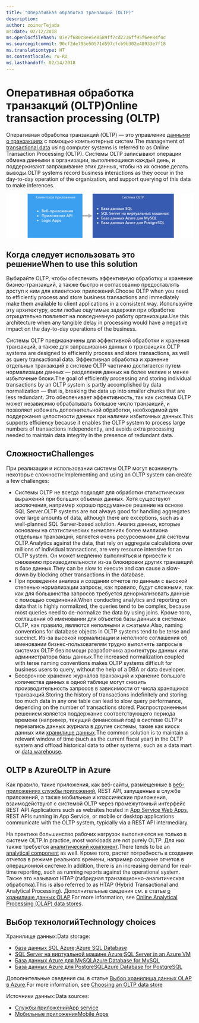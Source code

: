 ```yaml
---
title: "Оперативная обработка транзакций (OLTP)"
description: 
author: zoinerTejada
ms:date: 02/12/2018
ms.openlocfilehash: 07e7f680c8ee5e8589ff7cd2236ff95f6ee84f4c
ms.sourcegitcommit: 90cf2de795e50571d597cfcb9b302e48933e7f18
ms.translationtype: HT
ms.contentlocale: ru-RU
ms.lasthandoff: 02/14/2018
---
```

# <a name="online-transaction-processing-oltp"></a><span data-ttu-id="1744b-102">Оперативная обработка транзакций (OLTP)</span><span class="sxs-lookup"><span data-stu-id="1744b-102">Online transaction processing (OLTP)</span></span>

<span data-ttu-id="1744b-103">Оперативная обработка транзакций (OLTP) — это управление [данными о транзакциях](../concepts/transactional-data.md) с помощью компьютерных систем.</span><span class="sxs-lookup"><span data-stu-id="1744b-103">The management of [transactional data](../concepts/transactional-data.md) using computer systems is referred to as Online Transaction Processing (OLTP).</span></span> <span data-ttu-id="1744b-104">Системы OLTP записывают операции обмена данными в организации, выполняющиеся каждый день, и поддерживают запрашивание этих данных, чтобы на их основе делать выводы.</span><span class="sxs-lookup"><span data-stu-id="1744b-104">OLTP systems record business interactions as they occur in the day-to-day operation of the organization, and support querying of this data to make inferences.</span></span>

![OLTP в Azure](./images/oltp-data-pipeline.png)

## <a name="when-to-use-this-solution"></a><span data-ttu-id="1744b-106">Когда следует использовать это решение</span><span class="sxs-lookup"><span data-stu-id="1744b-106">When to use this solution</span></span>

<span data-ttu-id="1744b-107">Выбирайте OLTP, чтобы обеспечить эффективную обработку и хранение бизнес-транзакций, а также быстро и согласованно предоставлять доступ к ним для клиентских приложений.</span><span class="sxs-lookup"><span data-stu-id="1744b-107">Choose OLTP when you need to efficiently process and store business transactions and immediately make them available to client applications in a consistent way.</span></span> <span data-ttu-id="1744b-108">Используйте эту архитектуру, если любые ощутимые задержки при обработке отрицательно повлияют на повседневную работу организации.</span><span class="sxs-lookup"><span data-stu-id="1744b-108">Use this architecture when any tangible delay in processing would have a negative impact on the day-to-day operations of the business.</span></span>

<span data-ttu-id="1744b-109">Системы OLTP предназначены для эффективной обработки и хранения транзакций, а также для запрашивания данных о транзакциях.</span><span class="sxs-lookup"><span data-stu-id="1744b-109">OLTP systems are designed to efficiently process and store transactions, as well as query transactional data.</span></span> <span data-ttu-id="1744b-110">Эффективная обработка и хранение отдельных транзакций в системе OLTP частично достигается путем нормализации данных &mdash; разделения данных на более мелкие и менее избыточные блоки.</span><span class="sxs-lookup"><span data-stu-id="1744b-110">The goal of efficiently processing and storing individual transactions by an OLTP system is partly accomplished by data normalization &mdash; that is, breaking the data up into smaller chunks that are less redundant.</span></span> <span data-ttu-id="1744b-111">Это обеспечивает эффективность, так как система OLTP может независимо обрабатывать большое число транзакций, и позволяет избежать дополнительной обработки, необходимой для поддержания целостности данных при наличии избыточных данных.</span><span class="sxs-lookup"><span data-stu-id="1744b-111">This supports efficiency because it enables the OLTP system to process large numbers of transactions independently, and avoids extra processing needed to maintain data integrity in the presence of redundant data.</span></span>

## <a name="challenges"></a><span data-ttu-id="1744b-112">Сложности</span><span class="sxs-lookup"><span data-stu-id="1744b-112">Challenges</span></span>
<span data-ttu-id="1744b-113">При реализации и использовании системы OLTP могут возникнуть некоторые сложности:</span><span class="sxs-lookup"><span data-stu-id="1744b-113">Implementing and using an OLTP system can create a few challenges:</span></span>

- <span data-ttu-id="1744b-114">Системы OLTP не всегда подходят для обработки статистических выражений при больших объемах данных. Хотя существуют исключения, например хорошо продуманное решение на основе SQL Server.</span><span class="sxs-lookup"><span data-stu-id="1744b-114">OLTP systems are not always good for handling aggregates over large amounts of data, although there are exceptions, such as a well-planned SQL Server-based solution.</span></span> <span data-ttu-id="1744b-115">Анализ данных, которые основаны на статистических вычислениях более миллиона отдельных транзакций, является очень ресурсоемким для системы OLTP.</span><span class="sxs-lookup"><span data-stu-id="1744b-115">Analytics against the data, that rely on aggregate calculations over millions of individual transactions, are very resource intensive for an OLTP system.</span></span> <span data-ttu-id="1744b-116">Он может медленно выполняться и привести к снижению производительности из-за блокировки других транзакций в базе данных.</span><span class="sxs-lookup"><span data-stu-id="1744b-116">They can be slow to execute and can cause a slow-down by blocking other transactions in the database.</span></span>
- <span data-ttu-id="1744b-117">При проведении анализа и создании отчетов по данным с высокой степенью нормализации запросы, как правило, будут сложными, так как для большинства запросов требуется денормализовать данные с помощью соединений.</span><span class="sxs-lookup"><span data-stu-id="1744b-117">When conducting analytics and reporting on data that is highly normalized, the queries tend to be complex, because most queries need to de-normalize the data by using joins.</span></span> <span data-ttu-id="1744b-118">Кроме того, соглашения об именовании для объектов базы данных в системах OLTP, как правило, являются неполными и сжатыми.</span><span class="sxs-lookup"><span data-stu-id="1744b-118">Also, naming conventions for database objects in OLTP systems tend to be terse and succinct.</span></span> <span data-ttu-id="1744b-119">Из-за высокой нормализации и неполного соглашения об именовании бизнес-пользователям трудно выполнять запросы в системах OLTP без помощи разработчика архитектуры данных или администратора базы данных.</span><span class="sxs-lookup"><span data-stu-id="1744b-119">The increased normalization coupled with terse naming conventions makes OLTP systems difficult for business users to query, without the help of a DBA or data developer.</span></span>
- <span data-ttu-id="1744b-120">Бессрочное хранение журналов транзакций и хранение большого количества данных в одной таблице могут снизить производительность запросов в зависимости от числа хранящихся транзакций.</span><span class="sxs-lookup"><span data-stu-id="1744b-120">Storing the history of transactions indefinitely and storing too much data in any one table can lead to slow query performance, depending on the number of transactions stored.</span></span> <span data-ttu-id="1744b-121">Распространенным решением является поддержание соответствующего периода времени (например, текущий финансовый год) в системе OLTP и перезапись данных журнала в другие системы, такие как киоск данных или [хранилище данных](../technology-choices/data-warehouses.md).</span><span class="sxs-lookup"><span data-stu-id="1744b-121">The common solution is to maintain a relevant window of time (such as the current fiscal year) in the OLTP system and offload historical data to other systems, such as a data mart or [data warehouse](../technology-choices/data-warehouses.md).</span></span>

## <a name="oltp-in-azure"></a><span data-ttu-id="1744b-122">OLTP в Azure</span><span class="sxs-lookup"><span data-stu-id="1744b-122">OLTP in Azure</span></span>

<span data-ttu-id="1744b-123">Как правило, такие приложения, как веб-сайты, размещенные в [веб-приложениях службы приложений](/azure/app-service/app-service-web-overview), REST API, запущенные в службе приложений, а также мобильные и классические приложения, взаимодействуют с системой OLTP через промежуточный интерфейс REST API.</span><span class="sxs-lookup"><span data-stu-id="1744b-123">Applications such as websites hosted in [App Service Web Apps](/azure/app-service/app-service-web-overview), REST APIs running in App Service, or mobile or desktop applications communicate with the OLTP system, typically via a REST API intermediary.</span></span>

<span data-ttu-id="1744b-124">На практике большинство рабочих нагрузок выполняются не только в системе OLTP.</span><span class="sxs-lookup"><span data-stu-id="1744b-124">In practice, most workloads are not purely OLTP.</span></span> <span data-ttu-id="1744b-125">Для них также требуется [аналитический компонент](../scenarios/online-analytical-processing.md).</span><span class="sxs-lookup"><span data-stu-id="1744b-125">There tends to be an [analytical component](../scenarios/online-analytical-processing.md) as well.</span></span> <span data-ttu-id="1744b-126">Кроме того, растет потребность в создании отчетов в режиме реального времени, например создание отчетов в операционной системе.</span><span class="sxs-lookup"><span data-stu-id="1744b-126">In addition, there is an increasing demand for real-time reporting, such as running reports against the operational system.</span></span> <span data-ttu-id="1744b-127">Также это называют HTAP (гибридная транзакционно-аналитическая обработка).</span><span class="sxs-lookup"><span data-stu-id="1744b-127">This is also referred to as HTAP (Hybrid Transactional and Analytical Processing).</span></span> <span data-ttu-id="1744b-128">Дополнительные сведения см. в статье [о хранилище данных OLAP](../technology-choices/olap-data-stores.md).</span><span class="sxs-lookup"><span data-stu-id="1744b-128">For more information, see [Online Analytical Processing (OLAP) data stores](../technology-choices/olap-data-stores.md).</span></span>

## <a name="technology-choices"></a><span data-ttu-id="1744b-129">Выбор технологий</span><span class="sxs-lookup"><span data-stu-id="1744b-129">Technology choices</span></span>

<span data-ttu-id="1744b-130">Хранилище данных:</span><span class="sxs-lookup"><span data-stu-id="1744b-130">Data storage:</span></span>

- [<span data-ttu-id="1744b-131">база данных SQL Azure;</span><span class="sxs-lookup"><span data-stu-id="1744b-131">Azure SQL Database</span></span>](/azure/sql-database/)
- <span data-ttu-id="1744b-132">[SQL Server на виртуальной машине Azure](/azure/virtual-machines/windows/sql/virtual-machines-windows-sql-server-iaas-overview?toc=%2Fazure%2Fvirtual-machines%2Fwindows%2Ftoc.json);</span><span class="sxs-lookup"><span data-stu-id="1744b-132">[SQL Server in an Azure VM](/azure/virtual-machines/windows/sql/virtual-machines-windows-sql-server-iaas-overview?toc=%2Fazure%2Fvirtual-machines%2Fwindows%2Ftoc.json)</span></span>
- [<span data-ttu-id="1744b-133">База данных Azure для MySQL</span><span class="sxs-lookup"><span data-stu-id="1744b-133">Azure Database for MySQL</span></span>](/azure/mysql/)
- [<span data-ttu-id="1744b-134">База данных Azure для PostgreSQL</span><span class="sxs-lookup"><span data-stu-id="1744b-134">Azure Database for PostgreSQL</span></span>](/azure/postgresql/)

<span data-ttu-id="1744b-135">Дополнительные сведения см. в статье [Выбор хранилища данных OLAP в Azure](../technology-choices/oltp-data-stores.md).</span><span class="sxs-lookup"><span data-stu-id="1744b-135">For more information, see [Choosing an OLTP data store](../technology-choices/oltp-data-stores.md)</span></span>

<span data-ttu-id="1744b-136">Источники данных:</span><span class="sxs-lookup"><span data-stu-id="1744b-136">Data sources:</span></span>

- [<span data-ttu-id="1744b-137">Службы приложений</span><span class="sxs-lookup"><span data-stu-id="1744b-137">App service</span></span>](/azure/app-service/)
- [<span data-ttu-id="1744b-138">Мобильные приложения</span><span class="sxs-lookup"><span data-stu-id="1744b-138">Mobile Apps</span></span>](/azure/app-service-mobile/)


